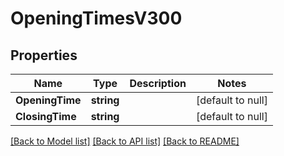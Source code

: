 # OpeningTimesV300

## Properties
Name | Type | Description | Notes
------------ | ------------- | ------------- | -------------
**OpeningTime** | **string** |  | [default to null]
**ClosingTime** | **string** |  | [default to null]

[[Back to Model list]](../README.md#documentation-for-models) [[Back to API list]](../README.md#documentation-for-api-endpoints) [[Back to README]](../README.md)


